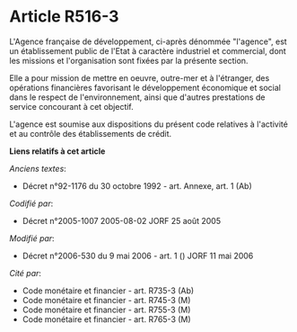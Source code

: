 # Article R516-3

L'Agence française de développement, ci-après dénommée "l'agence", est un établissement public de l'Etat à caractère
industriel et commercial, dont les missions et l'organisation sont fixées par la présente section.

Elle a pour mission de mettre en oeuvre, outre-mer et à l'étranger, des opérations financières favorisant le développement
économique et social dans le respect de l'environnement, ainsi que d'autres prestations de service concourant à cet objectif.

L'agence est soumise aux dispositions du présent code relatives à l'activité et au contrôle des établissements de crédit.

**Liens relatifs à cet article**

_Anciens textes_:

  - Décret n°92-1176 du 30 octobre 1992 - art. Annexe, art. 1 (Ab)

_Codifié par_:

  - Décret n°2005-1007 2005-08-02 JORF 25 août 2005

_Modifié par_:

  - Décret n°2006-530 du 9 mai 2006 - art. 1 () JORF 11 mai 2006

_Cité par_:

  - Code monétaire et financier - art. R735-3 (Ab)
  - Code monétaire et financier - art. R745-3 (M)
  - Code monétaire et financier - art. R755-3 (M)
  - Code monétaire et financier - art. R765-3 (M)
